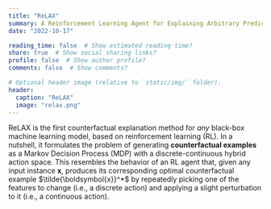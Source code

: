 ```yaml
---
title: "ReLAX"
summary: A Reinforcement Learning Agent for Explaining Arbitrary Predictive Models
date: "2022-10-17"

reading_time: false  # Show estimated reading time?
share: true  # Show social sharing links?
profile: false  # Show author profile?
comments: false  # Show comments?

# Optional header image (relative to `static/img/` folder).
header:
  caption: "ReLAX"
  image: "relax.png"
---
```


ReLAX is the first counterfactual explanation method for _any_ black-box machine learning model, based on reinforcement learning (RL). In a nutshell, it formulates the problem of generating **counterfactual examples** as a Markov Decision Process (MDP) with a discrete-continuous hybrid action space. This resembles the behavior of an RL agent that, given any input instance $\boldsymbol{x}$, produces its corresponding optimal counterfactual example $\tilde{\boldsymbol{x}}^*$ by repeatedly picking one of the features to change (i.e., a discrete action) and applying a slight perturbation to it (i.e., a continuous action).
